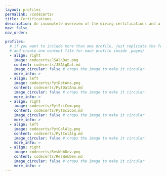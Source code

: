 ```yaml
---
layout: profiles
permalink: /codecerts/
title: Certifications
description: An incomplete overview of the diving certifications and a brief reflection of the things that go into it.
nav: false
nav_order: 

profiles:
  # if you want to include more than one profile, just replicate the following block
  # and create one content file for each profile inside _pages/
  - align: right
    image: codecerts/JSAlgDat.png
    content: codecerts/JSAlgDat.md
    image_circular: false # crops the image to make it circular
    more_info: >
  - align: left
    image: codecerts/PytDatAna.png
    content: codecerts/PytDatAna.md
    image_circular: false # crops the image to make it circular
    more_info: > 
  - align: right
    image: codecerts/PytSciCom.png
    content: codecerts/PytSciCom.md
    image_circular: false # crops the image to make it circular
    more_info: > 
  - align: left
    image: codecerts/PytColAlg.png
    content: codecerts/PytColAlg.md
    image_circular: false # crops the image to make it circular
    more_info: > 
  - align: right
    image: codecerts/ResWebDev.png
    content: codecerts/ResWebDev.md
    image_circular: false # crops the image to make it circular
    more_info: > 
---
```

